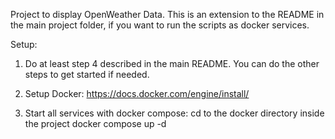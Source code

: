 Project to display OpenWeather Data. This is an extension to the README in the main project folder, if you want to run the scripts as docker services.

Setup:

1. Do at least step 4 described in the main README. You can do the other steps to get started if needed.


2. Setup Docker:
	https://docs.docker.com/engine/install/

3. Start all services with docker compose:
	cd to the docker directory inside the project
	docker compose up -d
